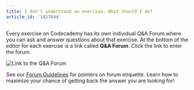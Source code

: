 ```yaml
---
title: I don't understand an exercise. What should I do?
article_id: '1427644'
---
```


Every exercise on Codecademy has its own individual Q&A Forum where you can ask and answer questions about that exercise. At the bottom of the editor for each exercise is a link called **Q&A Forum**. Click the link to enter the forum. 

![Link to the Q&A Forum](https://raw.github.com/RyzacInc/help.codecademy.com/master/published/_assets/_img/i-dont-understand-a-lesson.png)

See our [Forum Guidelines](http://www.codecademy.com/docs/forum_guidelines) for pointers on forum etiquette. Learn how to maximize your chance of getting back the answer you are looking for!